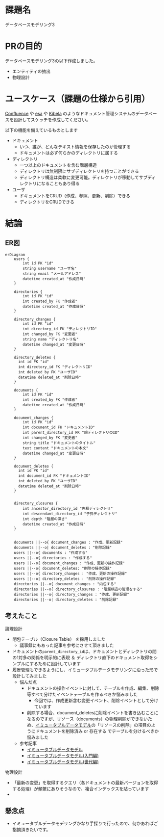 # 課題名

データベースモデリング3

# PRの目的

データベースモデリング3の以下作成しました。

- エンティティの抽出
- 物理設計

# ユースケース（課題の仕様から引用）

[Confluence](https://www.atlassian.com/ja/software/confluence) や [esa](https://esa.io/) や [Kibela](https://kibe.la/) のようなドキュメント管理システムのデータベースを設計してスケッチを作成してください。

以下の機能を備えているものとします

- ドキュメント
  - いつ、誰が、どんなテキスト情報を保存したのか管理する
  - ドキュメントは必ず何らかのディレクトリに属する
- ディレクトリ
  - 一つ以上のドキュメントを含む階層構造
  - ディレクトリは無制限にサブディレクトリを持つことができる
  - ディレクトリ構造は柔軟に変更可能。ディレクトリが移動してサブディレクトリになることもあり得る
- ユーザ
  - ドキュメントをCRUD（作成、参照、更新、削除）できる
  - ディレクトリをCRUDできる

# 結論

## ER図

```mermaid
erDiagram
    users {
        int id PK "id"
        string username "ユーザ名"
        string email "メールアドレス"
        datetime created_at "作成日時"
    }

    directories {
        int id PK "id"
        int created_by FK "作成者"
        datetime created_at "作成日時"
    }

    directory_changes {
        int id PK "id"
        int directory_id FK "ディレクトリID"
        int changed_by FK "変更者"
        string name "ディレクトリ名"
        datetime changed_at "変更日時"
    }

    directory_deletes {
      int id PK "id"
      int directory_id FK "ディレクトリID"
      int deleted_by FK "ユーザID"
      datetime deleted_at "削除日時"
    }

    documents {
        int id PK "id"
        int created_by FK "作成者"
        datetime created_at "作成日時"
    }

    document_changes {
        int id PK "id"
        int document_id FK "ドキュメントID"
        int parent_directory_id FK "親ディレクトリのID"
        int changed_by FK "変更者"
        string title "ドキュメントのタイトル"
        text content "ドキュメントの本文"
        datetime changed_at "変更日時"
    }

    document_deletes {
      int id PK "id"
      int document_id FK "ドキュメントID"
      int deleted_by FK "ユーザID"
      datetime deleted_at "削除日時"
    }


    directory_closures {
        int ancestor_directory_id "先祖ディレクトリ"
        int descendant_directory_id "子孫ディレクトリ"
        int depth "階層の深さ"
        datetime created_at "作成日時"
    }


    documents ||--o{ document_changes : "作成、更新記録"
    documents ||--o| document_deletes : "削除記録"
    users ||--o{ documents : "作成する"
    users ||--o{ directories : "作成する"
    users ||--o{ document_changes : "作成、更新の操作記録"
    users ||--o{ document_deletes: "削除の操作記録"
    users ||--o{ directory_changes : "作成、更新の操作記録"
    users ||--o| directory_deletes : "削除の操作記録"
    directories ||--o{ document_changes : "内包する"
    directories ||--o{ directory_closures : "階層構造の管理をする"
    directories ||--o{ directory_changes : "作成、更新記録"
    directories ||--o| directory_deletes : "削除記録"

```

## 考えたこと

論理設計

- 閉包テーブル（Closure Table） を採用しました
  - 議事録にもあった記事を参考にさせて頂きました
- ドキュメントの`parent_directory_id`は、ドキュメントとディレクトリの間の1対多の関係を明示的に表現 ＆ ディレクトリ直下のドキュメント取得をシンプルにするために設計しています
- 履歴管理もできるようにし、イミュータブルデータモデリングに沿った形で設計してみました
  - 悩んだ点
    - ドキュメントの操作イベントに対して、テーブルを作成、編集、削除等すべて分けたイベントテーブルを作るべきか悩みました
      - 今回では、作成更新含む変更イベント、削除イベントとして分けています
    - 削除する場合、document_deletesに削除イベントを書き込むことになるのですが、リソース（documents）の物理削除ができないため、[イミュータブルデータモデル](https://scrapbox.io/kawasima/%E3%82%A4%E3%83%9F%E3%83%A5%E3%83%BC%E3%82%BF%E3%83%96%E3%83%AB%E3%83%87%E3%83%BC%E3%82%BF%E3%83%A2%E3%83%87%E3%83%AB)の「リソースの削除」の項目のようにドキュメントを削除済み or 存在する でテーブルを分けるべきか悩みました
  - 参考記事
    - [イミュータブルデータモデル](https://scrapbox.io/kawasima/%E3%82%A4%E3%83%9F%E3%83%A5%E3%83%BC%E3%82%BF%E3%83%96%E3%83%AB%E3%83%87%E3%83%BC%E3%82%BF%E3%83%A2%E3%83%87%E3%83%AB)
    - [イミュータブルデータモデル(入門編)](https://www.slideshare.net/slideshow/ss-40471672/40471672)
    - [イミュータブルデータモデル(世代編)](https://www.slideshare.net/slideshow/ss-44958468/44958468)

物理設計

- 「最新の変更」を取得するクエリ（各ドキュメントの最新バージョンを取得する処理）が頻繁にありそうなので、複合インデックスを貼っています
-

## 懸念点

- イミュータブルデータモデリングかなり手探りで行ったので、何かあればご指摘頂きたいです。
